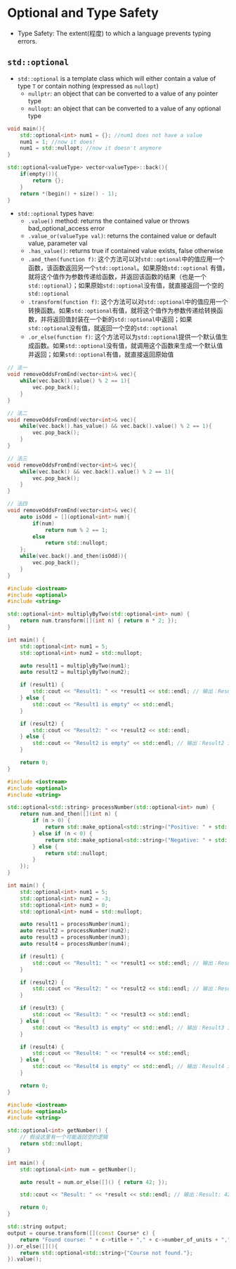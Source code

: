 # Optional and Type Safety
* Type Safety: The extent(程度) to which a language prevents typing errors.
## `std::optional`
* `std::optional` is a template class which will either contain a value of type `T` or contain nothing (expressed as `nullopt`)
    * `nullptr`: an object that can be converted to a value of any pointer type
    * `nullopt`: an object that can be converted to a value of any optional type
```cpp
void main(){
    std::optional<int> num1 = {}; //num1 does not have a value
    num1 = 1; //now it does!
    num1 = std::nullopt; //now it doesn't anymore
}
```
```cpp
std::optional<valueType> vector<valueType>::back(){
    if(empty()){
        return {};
    }
    return *(begin() + size() - 1);
}
```
* `std::optional` types have:
    * `.value()` method: returns the contained value or throws bad_optional_access error
    * `.value_or(valueType val)`: returns the contained value or default value, parameter val
    * `.has_value()`: returns true if contained value exists, false otherwise
    * `.and_then(function f)`: 这个方法可以对`std::optional`中的值应用一个函数，该函数返回另一个`std::optional`。如果原始`std::optional` 有值，就将这个值作为参数传递给函数，并返回该函数的结果（也是一个 `std::optional`）；如果原始`std::optional`没有值，就直接返回一个空的`std::optional`
    * `.transform(function f)`: 这个方法可以对`std::optional`中的值应用一个转换函数。如果`std::optional`有值，就将这个值作为参数传递给转换函数，并将返回值封装在一个新的`std::optional`中返回；如果`std::optional`没有值，就返回一个空的`std::optional`
    * `.or_else(function f)`: 这个方法可以为`std::optional`提供一个默认值生成函数。如果`std::optional`没有值，就调用这个函数来生成一个默认值并返回；如果`std::optional`有值，就直接返回原始值
```cpp
// 法一
void removeOddsFromEnd(vector<int>& vec){
    while(vec.back().value() % 2 == 1){
        vec.pop_back();
    }
}

// 法二
void removeOddsFromEnd(vector<int>& vec){
    while(vec.back().has_value() && vec.back().value() % 2 == 1){
        vec.pop_back();
    }
}

// 法三
void removeOddsFromEnd(vector<int>& vec){
    while(vec.back() && vec.back().value() % 2 == 1){
        vec.pop_back();
    }
}

// 法四
void removeOddsFromEnd(vector<int>& vec){
    auto isOdd = [](optional<int> num){
        if(num)
            return num % 2 == 1;
        else
            return std::nullopt;
    };
    while(vec.back().and_then(isOdd)){
        vec.pop_back();
    }
}
```
```cpp
#include <iostream>
#include <optional>
#include <string>

std::optional<int> multiplyByTwo(std::optional<int> num) {
    return num.transform([](int n) { return n * 2; });
}

int main() {
    std::optional<int> num1 = 5;
    std::optional<int> num2 = std::nullopt;

    auto result1 = multiplyByTwo(num1);
    auto result2 = multiplyByTwo(num2);

    if (result1) {
        std::cout << "Result1: " << *result1 << std::endl; // 输出：Result1: 10
    } else {
        std::cout << "Result1 is empty" << std::endl;
    }

    if (result2) {
        std::cout << "Result2: " << *result2 << std::endl;
    } else {
        std::cout << "Result2 is empty" << std::endl; // 输出：Result2 is empty
    }

    return 0;
}
```
```cpp
#include <iostream>
#include <optional>
#include <string>

std::optional<std::string> processNumber(std::optional<int> num) {
    return num.and_then([](int n) {
        if (n > 0) {
            return std::make_optional<std::string>("Positive: " + std::to_string(n));
        } else if (n < 0) {
            return std::make_optional<std::string>("Negative: " + std::to_string(n));
        } else {
            return std::nullopt;
        }
    });
}

int main() {
    std::optional<int> num1 = 5;
    std::optional<int> num2 = -3;
    std::optional<int> num3 = 0;
    std::optional<int> num4 = std::nullopt;

    auto result1 = processNumber(num1);
    auto result2 = processNumber(num2);
    auto result3 = processNumber(num3);
    auto result4 = processNumber(num4);

    if (result1) {
        std::cout << "Result1: " << *result1 << std::endl; // 输出：Result1: Positive: 5
    }

    if (result2) {
        std::cout << "Result2: " << *result2 << std::endl; // 输出：Result2: Negative: -3
    }

    if (result3) {
        std::cout << "Result3: " << *result3 << std::endl;
    } else {
        std::cout << "Result3 is empty" << std::endl; // 输出：Result3 is empty
    }

    if (result4) {
        std::cout << "Result4: " << *result4 << std::endl;
    } else {
        std::cout << "Result4 is empty" << std::endl; // 输出：Result4 is empty
    }

    return 0;
}
```
```cpp
#include <iostream>
#include <optional>
#include <string>

std::optional<int> getNumber() {
    // 假设这里有一个可能返回空的逻辑
    return std::nullopt;
}

int main() {
    std::optional<int> num = getNumber();

    auto result = num.or_else([]() { return 42; });

    std::cout << "Result: " << *result << std::endl; // 输出：Result: 42

    return 0;
}
```
```cpp
std::string output;
output = course.transform([](const Course* c) {
    return "Found course: " + c->title + "," + c->number_of_units + "," + c->quarter;
}).or_else([](){
    return std::optional<std::string>{"Course not found."};
}).value();
```